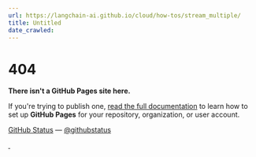 ```yaml
---
url: https://langchain-ai.github.io/cloud/how-tos/stream_multiple/
title: Untitled
date_crawled: 
---
```


# 404

**There isn't a GitHub Pages site here.**

If you're trying to publish one, [read the full documentation](https://help.github.com/pages/) to learn how to set up **GitHub Pages** for your repository, organization, or user account. 

[GitHub Status](https://githubstatus.com) — [@githubstatus](https://twitter.com/githubstatus)

[ ![]() ](/) [ ![]() ](/)
